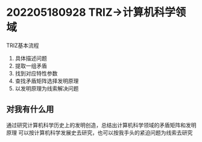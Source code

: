 # 202205180928 TRIZ->计算机科学领域


TRIZ基本流程
1. 具体描述问题
2. 提取一组矛盾
3. 找到对应特性参数
4. 查找矛盾矩阵选择发明原理
5. 以发明原理为线索解决问题

## 对我有什么用
通过研究计算机科学历史上的发明创造，总结出计算机科学领域的矛盾矩阵和发明原理
可以按计算机科学发展史去研究，也可以按我手头的紧迫问题为线索去研究
